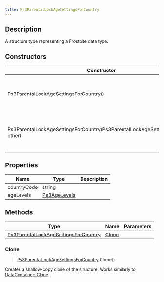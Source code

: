 ```yaml
---
title: Ps3ParentalLockAgeSettingsForCountry
---
```

## Description

A structure type representing a Frostbite data type.

## Constructors

| Constructor                                                                      | Description                                              |
| -------------------------------------------------------------------------------- | -------------------------------------------------------- |
| Ps3ParentalLockAgeSettingsForCountry()                                           | Create a new instance of this structure type.            |
| Ps3ParentalLockAgeSettingsForCountry(Ps3ParentalLockAgeSettingsForCountry other) | Create a reference copy of a structure of the same type. |

## Properties

| Name        | Type                         | Description |
| ----------- | ---------------------------- | ----------- |
| countryCode | string                       |             |
| ageLevels   | [Ps3AgeLevels](Ps3AgeLevels) |             |

## Methods

| Type                                                                         | Name            | Parameters |
| ---------------------------------------------------------------------------- | --------------- | ---------- |
| [Ps3ParentalLockAgeSettingsForCountry](Ps3ParentalLockAgeSettingsForCountry) | [Clone](#clone) |            |

### Clone

> [Ps3ParentalLockAgeSettingsForCountry](Ps3ParentalLockAgeSettingsForCountry) **Clone**()

Creates a shallow-copy clone of the structure. Works similarly to [DataContainer::Clone](/vext/ref/shared/class/datacontainer#clone).
